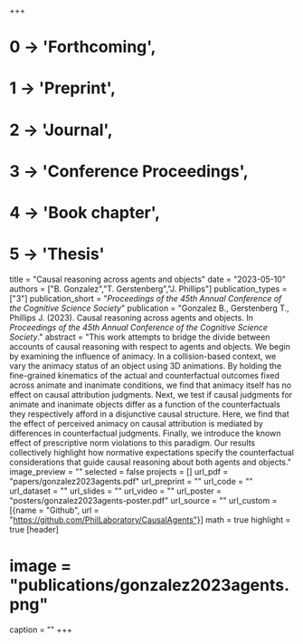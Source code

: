 +++
# 0 -> 'Forthcoming',
# 1 -> 'Preprint',
# 2 -> 'Journal',
# 3 -> 'Conference Proceedings',
# 4 -> 'Book chapter',
# 5 -> 'Thesis'

title = "Causal reasoning across agents and objects"
date = "2023-05-10"
authors = ["B. Gonzalez","T. Gerstenberg","J. Phillips"]
publication_types = ["3"]
publication_short = "_Proceedings of the 45th Annual Conference of the Cognitive Science Society_"
publication = "Gonzalez B., Gerstenberg T., Phillips J. (2023). Causal reasoning across agents and objects. In _Proceedings of the 45th Annual Conference of the Cognitive Science Society_."
abstract = "This work attempts to bridge the divide between accounts of causal reasoning with respect to agents and objects. We begin by examining the influence of animacy. In a collision-based context, we vary the animacy status of an object using 3D animations. By holding the fine-grained kinematics of the actual and counterfactual outcomes fixed across animate and inanimate conditions, we find that animacy itself has no effect on causal attribution judgments. Next, we test if causal judgments for animate and inanimate objects differ as a function of the counterfactuals they respectively afford in a disjunctive causal structure. Here, we find that the effect of perceived animacy on causal attribution is mediated by differences in counterfactual judgments. Finally, we introduce the known effect of prescriptive norm violations to this paradigm. Our results collectively highlight how normative expectations specify the counterfactual considerations that guide causal reasoning about both agents and objects."
image_preview = ""
selected = false
projects = []
url_pdf = "papers/gonzalez2023agents.pdf"
url_preprint = ""
url_code = ""
url_dataset = ""
url_slides = ""
url_video = ""
url_poster = "posters/gonzalez2023agents-poster.pdf"
url_source = ""
url_custom = [{name = "Github", url = "https://github.com/PhilLaboratory/CausalAgents"}]
math = true
highlight = true
[header]
# image = "publications/gonzalez2023agents.png"
caption = ""
+++